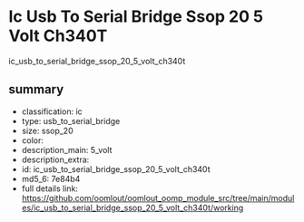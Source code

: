 # Ic Usb To Serial Bridge Ssop 20 5 Volt Ch340T  
ic_usb_to_serial_bridge_ssop_20_5_volt_ch340t  
 
## summary 
* classification: ic
* type: usb_to_serial_bridge
* size: ssop_20
* color: 
* description_main: 5_volt
* description_extra: 
* id: ic_usb_to_serial_bridge_ssop_20_5_volt_ch340t
* md5_6: 7e84b4
* full details link: https://github.com/oomlout/oomlout_oomp_module_src/tree/main/modules/ic_usb_to_serial_bridge_ssop_20_5_volt_ch340t/working






